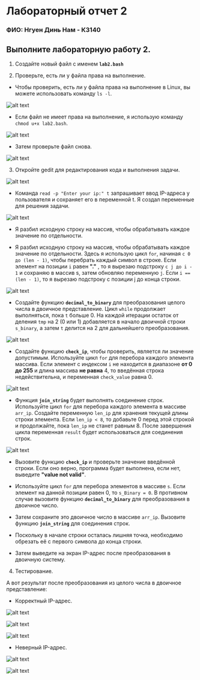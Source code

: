 # Лабораторный отчет 2

### ФИО: Нгуен Динь Нам - К3140

## Выполните лабораторную работу 2.

1. Создайте новый файл с именем **`lab2.bash`**

2. Проверьте, есть ли у файла права на выполнение.

- Чтобы проверить, есть ли у файла права на выполнение в Linux, вы можете использовать команду `ls -l`.

![alt text](./img/image.png)

- Если файл не имеет права на выполнение, я использую команду `chmod u+x lab2.bash`.

![alt text](./img/image-1.png)

- Затем проверьте файл снова.

![alt text](./img/image-2.png)


3. Откройте gedit для редактирования кода и выполнения задачи.

![alt text](./img/image-4.png)

- Команда `read -p "Enter your ip:" t` запрашивает ввод IP-адреса у пользователя и сохраняет его в переменной t. Я создал переменные для решения задачи.

![alt text](./img/image-5.png)

- Я разбил исходную строку на массив, чтобы обрабатывать каждое значение по отдельности.
 
- Я разбил исходную строку на массив, чтобы обрабатывать каждое значение по отдельности. Здесь я использую цикл `for`, начиная `с 0 до (len - 1)`, чтобы перебрать каждый символ в строке. Если элемент на позиции `i` равен **"."** , то я вырезаю подстроку `с j до i - 1` и сохраняю в массив s, затем обновляю переменную `j`. Если `i == (len - 1)`, то я вырезаю подстроку с позиции j до конца строки.

![alt text](./img/image-6.png)

- Создайте функцию **`decimal_to_binary`** для преобразования целого числа в двоичное представление. Цикл `while` продолжает выполняться, пока `t` больше 0. На каждой итерации остаток от деления `tmp` на 2 (0 или 1) добавляется в начало двоичной строки `s_binary`, а затем `t` делится на 2 для дальнейшего преобразования.

![alt text](./img/image-7.png)

- Создайте функцию **`check_ip`**, чтобы проверить, является ли значение допустимым. Используйте цикл `for` для перебора каждого элемента массива. Если элемент с индексом `i` не находится в диапазоне **от 0 до 255** и длина массива **не равна** 4, то введённая строка недействительна, и переменная ``check_value`` равна 0.

![alt text](./img/image-8.png)

- Функция **`join_string`** будет выполнять соединение строк. Используйте цикл `for` для перебора каждого элемента в массиве `arr_ip`. Создайте переменную `len_ip` для хранения текущей длины строки элемента. Если `len_ip < 8`, то добавьте 0 перед этой строкой и продолжайте, пока `len_ip` не станет равным 8. После завершения цикла переменная `result` будет использоваться для соединения строк.

![alt text](./img/image-9.png)

- Вызовите функцию **`check_ip`** и проверьте значение введённой строки. Если оно верно, программа будет выполнена, если нет, выведите **"value not valid"**.

- Используйте цикл `for` для перебора элементов в массиве `s`. Если элемент на данной позиции равен 0, то `s_Binary = 0`. В противном случае вызовите функцию **`decimal_to_binary`** для преобразования в двоичное число.

- Затем сохраните это двоичное число в массиве `arr_ip`. Вызовите функцию **`join_string`** для соединения строк.

- Поскольку в начале строки осталась лишняя точка, необходимо обрезать её с первого символа до конца строки.

- Затем выведите на экран IP-адрес после преобразования в двоичную систему.

4. Тестирование.

А вот результат после преобразования из целого числа в двоичное представление:

- Корректный IP-адрес.

![alt text](./img/image-11.png)

![alt text](./img/image-15.png)

![alt text](./img/image-16.png)

- Неверный IP-адрес.

![alt text](./img/image-10.png)

![alt text](./img/image-12.png)





